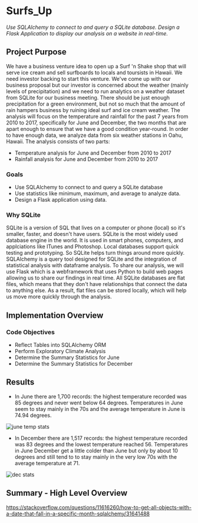 # Surfs_Up
*Use SQLAlchemy to connect to and query a SQLite database. Design a Flask Application to display our analysis on a website in real-time.* 

## Project Purpose
We have a business venture idea to open up a Surf 'n Shake shop that will serve ice cream and sell surfboards to locals and toursists in Hawaii. We need investor backing to start this venture. We've come up with our business proposal but our investor is concerned about the weather (mainly levels of precipitation) and we need to run analytics on a weather dataset from SQLite for our business meeting. There should be just enough precipitation for a green environment, but not so much that the amount of rain hampers business by ruining ideal surf and ice cream weather. The analysis will focus on the temperature and rainfall for the past 7 years from 2010 to 2017, specifically for June and December, the two months that are apart enough to ensure that we have a good condition year-round. In order to have enough data, we analyze data from six weather stations in Oahu, Hawaii. The analysis consists of two parts:
* Temperature analysis for June and December from 2010 to 2017
* Rainfall analysis for June and December from 2010 to 2017

### Goals
* Use SQLAlchemy to connect to and query a SQLite database
* Use statistics like minimum, maximum, and average to analyze data.
* Design a Flask application using data.

### Why SQLite
SQLite is a version of SQL that lives on a computer or phone (local) so it's smaller, faster, and doesn't have users. SQLite is the most widely used database engine in the world. It is used in smart phones, computers, and applciations like ITunes and Photoshop. Local databases support quick testing and prototyping. So SQLite helps turn things around more quickly. SQLAlchemy is a query tool designed for SQLite and the integration of statistical analysis with dataframe analysis. To share our analysis, we will use Flask which is a webframework that uses Python to build web pages allowing us to share our findings in real time. All SQLite databases are flat files, which means that they don't have relationships that connect the data to anything else. As a result, flat files can be stored locally, which will help us move more quickly through the analysis.

## Implementation Overview
### Code Objectives 
* Reflect Tables into SQLAlchemy ORM
* Perform Exploratory Climate Analysis
* Determine the Summary Statistics for June
* Determine the Summary Statistics for December

## Results
* In June there are 1,700 records: the highest temperature recorded was 85 degrees and never went below 64 degrees. Temperatures in June seem to stay mainly in the 70s and the average temperature in June is 74.94 degrees.

![june temp stats](https://user-images.githubusercontent.com/73972332/105802442-0886b380-5f50-11eb-9478-d5e6e8874c0c.png)
* In December there are 1,517 records: the highest temperature recorded was 83 degrees and the lowest temperature reached 56. Temperatures in June December get a little colder than June but only by about 10 degrees and still tend to to stay mainly in the very low 70s with the average temperature at 71.

![dec stats](https://user-images.githubusercontent.com/73972332/105802438-07558680-5f50-11eb-8363-7da9e5db6b64.png)

## Summary - High Level Overview

https://stackoverflow.com/questions/11616260/how-to-get-all-objects-with-a-date-that-fall-in-a-specific-month-sqlalchemy/31641488
